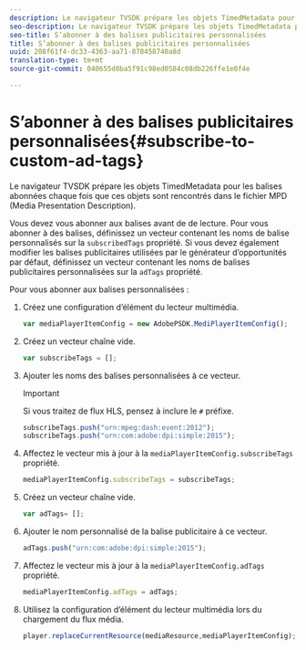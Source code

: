 ```yaml
---
description: Le navigateur TVSDK prépare les objets TimedMetadata pour les balises abonnées chaque fois que ces objets sont rencontrés dans le fichier MPD (Media Presentation Description).
seo-description: Le navigateur TVSDK prépare les objets TimedMetadata pour les balises abonnées chaque fois que ces objets sont rencontrés dans le fichier MPD (Media Presentation Description).
seo-title: S’abonner à des balises publicitaires personnalisées
title: S’abonner à des balises publicitaires personnalisées
uuid: 208f61f4-dc33-4363-aa71-878458740a8d
translation-type: tm+mt
source-git-commit: 040655d8ba5f91c98ed0584c08db226ffe1e0f4e

---
```



# S’abonner à des balises publicitaires personnalisées{#subscribe-to-custom-ad-tags}

Le navigateur TVSDK prépare les objets TimedMetadata pour les balises abonnées chaque fois que ces objets sont rencontrés dans le fichier MPD (Media Presentation Description).

Vous devez vous abonner aux balises avant de  de lecture.
Pour vous abonner à des balises, définissez un vecteur contenant les noms de balise personnalisés sur la `subscribedTags` propriété. Si vous devez également modifier les balises publicitaires utilisées par le générateur d’opportunités par défaut, définissez un vecteur contenant les noms de balises publicitaires personnalisées sur la `adTags` propriété.

Pour vous abonner aux balises personnalisées :

1. Créez une configuration d’élément du lecteur multimédia.

   ```js
   var mediaPlayerItemConfig = new AdobePSDK.MediPlayerItemConfig();
   ```

1. Créez un vecteur chaîne vide.

   ```js
   var subscribeTags = [];
   ```

1. Ajouter les noms des balises personnalisées à ce vecteur.

   >[!IMPORTANT]
   >
   >Si vous traitez de flux HLS, pensez à inclure le `#` préfixe.

   ```js
   subscribeTags.push("urn:mpeg:dash:event:2012"); 
   subscribeTags.push("urn:com:adobe:dpi:simple:2015"); 
   ```

1. Affectez le vecteur mis à jour à la `mediaPlayerItemConfig.subscribeTags` propriété.

   ```js
   mediaPlayerItemConfig.subscribeTags = subscribeTags;
   ```

1. Créez un vecteur chaîne vide.

   ```js
   var adTags= [];
   ```

1. Ajouter le nom personnalisé de la balise publicitaire à ce vecteur.

   ```js
   adTags.push("urn:com:adobe:dpi:simple:2015");
   ```

1. Affectez le vecteur mis à jour à la `mediaPlayerItemConfig.adTags` propriété.

   ```js
   mediaPlayerItemConfig.adTags = adTags;
   ```

1. Utilisez la configuration d’élément du lecteur multimédia lors du chargement du flux média.

   ```js
   player.replaceCurrentResource(mediaResource,mediaPlayerItemConfig);
   ```

